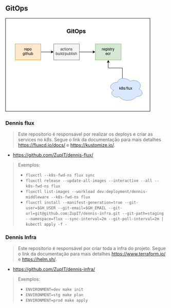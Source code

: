 ## GitOps
  
![Image of GitOps](img/gitops.jpg)

### Dennis flux

>Este repositorio é responsavel por realizar os deploys e criar as services no *k8s*.
>Segue o link da documentação para mais detalhes  <https://fluxcd.io/docs/> e <https://kustomize.io/>.

* https://github.com/ZupIT/dennis-flux/

>Exemplos:
> * ``fluxctl --k8s-fwd-ns flux sync``
> * ``fluxctl release --update-all-images --interactive --all --k8s-fwd-ns flux``
> * ``fluxctl list-images --workload dev:deployment/dennis-middleware --k8s-fwd-ns flux``
> * ``fluxctl install --manifest-generation=true --git-user=$GH_USER --git-email=$GH_EMAIL --git-url=git@github.com:ZupIT/dennis-infra.git --git-path=staging --namespace=flux --sync-interval=2m --git-poll-interval=2m | kubectl apply -f -``

### Dennis Infra
>Este repositorio é responsável por criar toda a infra do projeto.
>Segue o link da documentação para mais detalhes  <https://www.terraform.io/> e <https://helm.sh/>.

* https://github.com/ZupIT/dennis-infra/

>Exemplos:
> * ``ENVIRONMENT=dev make init``
> * ``ENVIRONMENT=stg make plan``
> * ``ENVIRONMENT=prod make apply``

